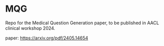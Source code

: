 # MQG
Repo for the Medical Question Generation paper, to be published in AACL clinical workshop 2024.

paper: https://arxiv.org/pdf/2405.14654

